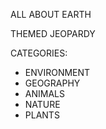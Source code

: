 ALL ABOUT EARTH

THEMED JEOPARDY

CATEGORIES:
- ENVIRONMENT
- GEOGRAPHY
- ANIMALS
- NATURE
- PLANTS
